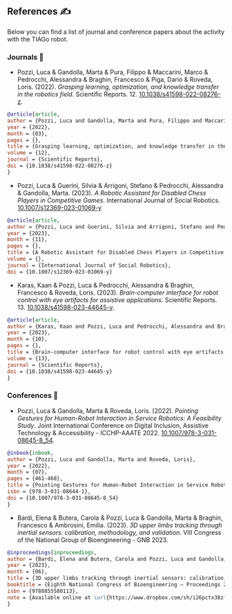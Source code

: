 ## References ✍️
Below you can find a list of journal and conference papers about the activity with the TIAGo robot.
### Journals 📰
- Pozzi, Luca & Gandolla, Marta & Pura, Filippo & Maccarini, Marco & Pedrocchi, Alessandra & Braghin, Francesco & Piga, Dario & Roveda, Loris. (2022). _Grasping learning, optimization, and knowledge transfer in the robotics field_. Scientific Reports. 12. [10.1038/s41598-022-08276-z](https://doi.org/10.1038/s41598-022-08276-z). 
```bib
@article{article,
author = {Pozzi, Luca and Gandolla, Marta and Pura, Filippo and Maccarini, Marco and Pedrocchi, Alessandra and Braghin, Francesco and Piga, Dario and Roveda, Loris},
year = {2022},
month = {03},
pages = {},
title = {Grasping learning, optimization, and knowledge transfer in the robotics field},
volume = {12},
journal = {Scientific Reports},
doi = {10.1038/s41598-022-08276-z}
}
```

- Pozzi, Luca & Guerini, Silvia & Arrigoni, Stefano & Pedrocchi, Alessandra & Gandolla, Marta. (2023). _A Robotic Assistant for Disabled Chess Players in Competitive Games_. International Journal of Social Robotics. [10.1007/s12369-023-01069-y](https://doi.org/10.1007/s12369-023-01069-y)
```bib
@article{article,
author = {Pozzi, Luca and Guerini, Silvia and Arrigoni, Stefano and Pedrocchi, Alessandra and Gandolla, Marta},
year = {2023},
month = {11},
pages = {},
title = {A Robotic Assistant for Disabled Chess Players in Competitive Games},
volume = {},
journal = {International Journal of Social Robotics},
doi = {10.1007/s12369-023-01069-y}
```

- Karas, Kaan & Pozzi, Luca & Pedrocchi, Alessandra & Braghin, Francesco & Roveda, Loris. (2023). _Brain-computer interface for robot control with eye artifacts for assistive applications_. Scientific Reports. 13. [10.1038/s41598-023-44645-y](http://dx.doi.org/10.1038/s41598-023-44645-y).
```bib
@article{article,
author = {Karas, Kaan and Pozzi, Luca and Pedrocchi, Alessandra and Braghin, Francesco and Roveda, Loris}
year = {2023},
month = {10},
pages = {},
title = {Brain-computer interface for robot control with eye artifacts for assistive applications},
volume = {13},
journal = {Scientific Reports},
doi = {10.1038/s41598-023-44645-y}
}
```
### Conferences 💬
- Pozzi, Luca & Gandolla, Marta & Roveda, Loris. (2022). _Pointing Gestures for Human-Robot Interaction in Service Robotics: A Feasibility Study_. 
Joint International Conference on Digital Inclusion, Assistive Technology & Accessibility - ICCHP-AAATE 2022. [10.1007/978-3-031-08645-8_54](https://doi.org/10.1007/978-3-031-08645-8_54). 
```bib
@inbook{inbook,
author = {Pozzi, Luca and Gandolla, Marta and Roveda, Loris},
year = {2022},
month = {07},
pages = {461-468},
title = {Pointing Gestures for Human-Robot Interaction in Service Robotics: A Feasibility Study},
isbn = {978-3-031-08644-1},
doi = {10.1007/978-3-031-08645-8_54}
}
```
- Bardi, Elena & Butera, Carola & Pozzi, Luca & Gandolla, Marta & Braghin, Francesco & Ambrosini, Emilia. (2023). _3D upper limbs tracking through inertial sensors: calibration, methodology, and validation_. VIII Congress of the National Group of Bioengineering - GNB 2023.
```bib
@inproceedings{inproceedings,
author = {Bardi, Elena and Butera, Carola and Pozzi, Luca and Gandolla, Marta and Braghin, Francesco and Ambrosini, Emilia},
year = {2023},
month = {06},
title = {3D upper limbs tracking through inertial sensors: calibration, methodology, and validation},
booktitle = {Eighth National Congress of Bioengineering – Proceedings 2023},
isbn = {9788855580113},
note = {Available online at \url{https://www.dropbox.com/sh/i26pctx38zfsprg/AAAZl8w_f12X6x-pwmdEQC5ia/Track%201%20-%20%20E-health%20and%20Clinical%20Engineering?dl=0&preview=GNB_2023_paper_6553.pdf&subfolder_nav_tracking=1}}
}
```
